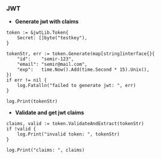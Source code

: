 ### JWT

* **Generate jwt with claims**
```
token := &jwtLib.Token{
    Secret: []byte("testkey"),
}

tokenStr, err := token.Generate(map[string]interface{}{
    "id":    "semir-123",
    "email": "semir@mail.com",
    "exp":   time.Now().Add(time.Second * 15).Unix(),
})
if err != nil {
    log.Fatalln("failed to generate jwt: ", err)
}

log.Print(tokenStr)
```

* **Validate and get jwt claims**
```
claims, valid := token.ValidateAndExtract(tokenStr)
if !valid {
    log.Print("invalid token: ", tokenStr)
}

log.Print("claims: ", claims)
```